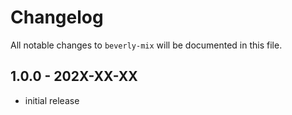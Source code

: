 # Changelog

All notable changes to `beverly-mix` will be documented in this file.

## 1.0.0 - 202X-XX-XX

- initial release
